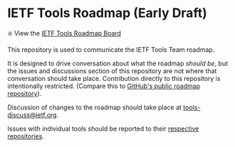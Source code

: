 # IETF Tools Roadmap (Early Draft)

:sparkle: View the [IETF Tools Roadmap Board](https://github.com/orgs/ietf-tools/projects/9)

This repository is used to communicate the IETF Tools Team roadmap. 

It is designed to drive conversation about what the roadmap _should be_, but
the issues and discussions section of this repository are not where that
conversation should take place. Contribution directly to this repository is intentionally restricted. (Compare this to [GitHub's public roadmap repository](https://github.com/github/roadmap)).

Discussion of changes to the roadmap should take place at
tools-discuss@ietf.org.

Issues with individual tools should be reported to their [respective repositories](https://github.com/ietf-tools/).

